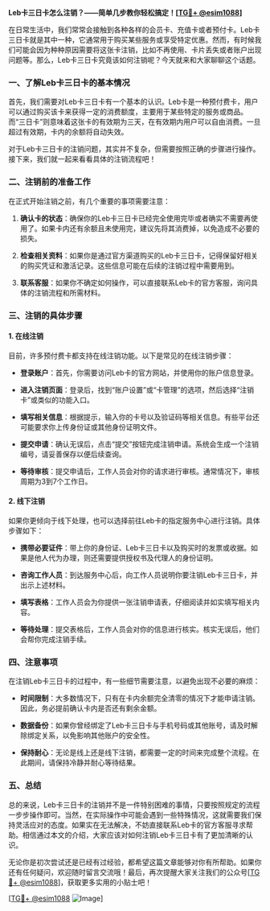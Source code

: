 **Leb卡三日卡怎么注销？——简单几步教你轻松搞定！[[TG💪+ @esim1088](https://t.me/s/esim1088)]**

在日常生活中，我们常常会接触到各种各样的会员卡、充值卡或者预付卡。Leb卡三日卡就是其中一种，它通常用于购买某些服务或享受特定优惠。然而，有时候我们可能会因为种种原因需要将这张卡注销，比如不再使用、卡片丢失或者账户出现问题等。那么，Leb卡三日卡究竟该如何注销呢？今天就来和大家聊聊这个话题。

### 一、了解Leb卡三日卡的基本情况

首先，我们需要对Leb卡三日卡有一个基本的认识。Leb卡是一种预付费卡，用户可以通过购买该卡来获得一定的消费额度，主要用于某些特定的服务或商品。而“三日卡”则意味着这张卡的有效期为三天，在有效期内用户可以自由消费。一旦超过有效期，卡内的余额将自动失效。

对于Leb卡三日卡的注销问题，其实并不复杂，但需要按照正确的步骤进行操作。接下来，我们就一起来看看具体的注销流程吧！

### 二、注销前的准备工作

在正式开始注销之前，有几个重要的事项需要注意：

1. **确认卡的状态**：确保你的Leb卡三日卡已经完全使用完毕或者确实不需要再使用了。如果卡内还有余额且未使用完，建议先将其消费掉，以免造成不必要的损失。
   
2. **检查相关资料**：如果你是通过官方渠道购买的Leb卡三日卡，记得保留好相关的购买凭证和激活记录。这些信息可能在后续的注销过程中需要用到。

3. **联系客服**：如果你不确定如何操作，可以直接联系Leb卡的官方客服，询问具体的注销流程和所需材料。

### 三、注销的具体步骤

#### 1. 在线注销

目前，许多预付费卡都支持在线注销功能。以下是常见的在线注销步骤：

- **登录账户**：首先，你需要访问Leb卡的官方网站，并使用你的账户信息登录。
  
- **进入注销页面**：登录后，找到“账户设置”或“卡管理”的选项，然后选择“注销卡”或类似的功能入口。

- **填写相关信息**：根据提示，输入你的卡号以及验证码等相关信息。有些平台还可能要求你上传身份证或其他身份证明文件。

- **提交申请**：确认无误后，点击“提交”按钮完成注销申请。系统会生成一个注销编号，请妥善保存以便后续查询。

- **等待审核**：提交申请后，工作人员会对你的请求进行审核。通常情况下，审核周期为3到7个工作日。

#### 2. 线下注销

如果你更倾向于线下处理，也可以选择前往Leb卡的指定服务中心进行注销。具体步骤如下：

- **携带必要证件**：带上你的身份证、Leb卡三日卡以及购买时的发票或收据。如果是他人代为办理，则还需要提供授权书及代理人的身份证明。

- **咨询工作人员**：到达服务中心后，向工作人员说明你要注销Leb卡三日卡，并出示上述材料。

- **填写表格**：工作人员会为你提供一张注销申请表，仔细阅读并如实填写相关内容。

- **等待处理**：提交表格后，工作人员会对你的信息进行核实。核实无误后，他们会帮你完成注销手续。

### 四、注意事项

在注销Leb卡三日卡的过程中，有一些细节需要注意，以避免出现不必要的麻烦：

- **时间限制**：大多数情况下，只有在卡内余额完全清零的情况下才能申请注销。因此，务必提前确认卡内是否还有剩余金额。

- **数据备份**：如果你曾经绑定了Leb卡三日卡与手机号码或其他账号，请及时解除绑定关系，以免影响其他账户的安全性。

- **保持耐心**：无论是线上还是线下注销，都需要一定的时间来完成整个流程。在此期间，请保持冷静并耐心等待结果。

### 五、总结

总的来说，Leb卡三日卡的注销并不是一件特别困难的事情，只要按照规定的流程一步步操作即可。当然，在实际操作中可能会遇到一些特殊情况，这就需要我们保持灵活应对的态度。如果实在无法解决，不妨直接联系Leb卡的官方客服寻求帮助。相信通过本文的介绍，大家应该对如何注销Leb卡三日卡有了更加清晰的认识。

无论你是初次尝试还是已经有过经验，都希望这篇文章能够对你有所帮助。如果你还有任何疑问，欢迎随时留言交流哦！最后，再次提醒大家关注我们的公众号[[TG💪+ @esim1088](https://t.me/s/esim1088)]，获取更多实用的小贴士吧！

[[TG💪+ @esim1088](https://t.me/s/esim1088) ![Image](https://i.postimg.cc/4NQfJmqS/Snipaste-2025-05-13-00-14-12.png)]